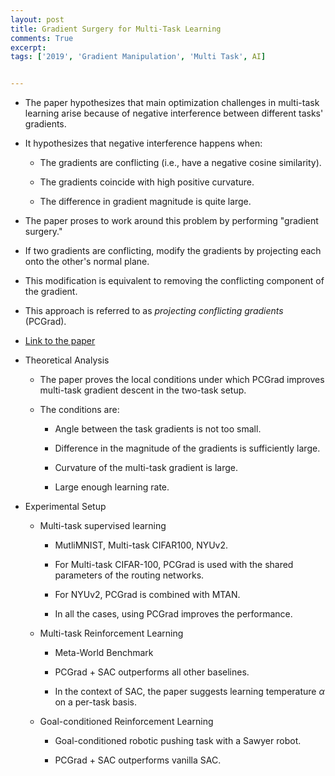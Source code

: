 ```yaml
---
layout: post
title: Gradient Surgery for Multi-Task Learning
comments: True
excerpt: 
tags: ['2019', 'Gradient Manipulation', 'Multi Task', AI]


---
```




* The paper hypothesizes that main optimization challenges in multi-task learning arise because of negative interference between different tasks' gradients.

* It hypothesizes that negative interference happens when:

	* The gradients are conflicting (i.e., have a negative cosine similarity).

	* The gradients coincide with high positive curvature.

	* The difference in gradient magnitude is quite large.


* The paper proses to work around this problem by performing "gradient surgery."

* If two gradients are conflicting, modify the gradients by projecting each onto the other's normal plane. 

* This modification is equivalent to removing the conflicting component of the gradient.

* This approach is referred to as *projecting conflicting gradients* (PCGrad).

* [Link to the paper](https://arxiv.org/abs/2001.06782)

* Theoretical Analysis
	
	* The paper proves the local conditions under which PCGrad improves multi-task gradient descent in the two-task setup.

	* The conditions are:

		* Angle between the task gradients is not too small.

		* Difference in the magnitude of the gradients is sufficiently large.

		* Curvature of the multi-task gradient is large.

		* Large enough learning rate.

* Experimental Setup

	* Multi-task supervised learning

		* MutliMNIST, Multi-task CIFAR100, NYUv2.

		* For Multi-task CIFAR-100, PCGrad is used with the shared parameters of the routing networks.

		* For NYUv2, PCGrad is combined with MTAN.

		* In all the cases, using PCGrad improves the performance.

	* Multi-task Reinforcement Learning

		* Meta-World Benchmark

		* PCGrad + SAC outperforms all other baselines.

		* In the context of SAC, the paper suggests learning temperature $\alpha$ on a per-task basis.

	* Goal-conditioned Reinforcement Learning

		* Goal-conditioned robotic pushing task with a Sawyer robot.

		* PCGrad + SAC outperforms vanilla SAC.